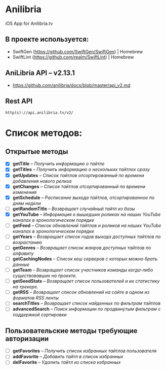 # Anilibria
iOS App for Anilibria.tv 

## В проекте используется:
- SwiftGen (https://github.com/SwiftGen/SwiftGen) | Homebrew
- SwiftLint (https://github.com/realm/SwiftLint) | Homebrew

## AniLibria API – v2.13.1
- https://github.com/anilibria/docs/blob/master/api_v2.md

## Rest API
```
http(s)://api.anilibria.tv/v2/
```

# Список методов:

## Открытые методы
- [x] **getTitle** – *Получить информацию о тайтле*
- [x] **getTitles** – *Получить информацию о нескольких тайтлах сразу*
- [x] **getUpdates** – *Список тайтлов отсортированный по времени добавления нового релиза*
- [x] **getChanges** – *Список тайтлов отсортированный по времени изменения*
- [x] **getSchedule** – *Расписание выхода тайтлов, отсортированное по дням недели*
- [ ] **getRandomTitle** – *Возвращает случайный тайтл из базы*
- [x] **getYouTube** – *Информация о вышедших роликах на наших YouTube каналах в хронологическом порядке*
- [ ] **getFeed** – *Список обновлений тайтлов и роликов на наших YouTube каналах в хронологическом порядке*
- [ ] **getYears** – *Возвращает список годов выхода доступных тайтлов по возрастанию*
- [ ] **getGenres** – *Возвращает список жанров доступных тайтлов по алфавиту*
- [ ] **getCachingNodes** – *Список кеш серверов с которых можно брать данные*
- [ ] **getTeam** – *Возвращает список участников команды когда-либо существовавших на проекте.*
- [ ] **getSeedStats** – *Возвращает список пользователей и их статистику на трекере.*
- [ ] **getRSS** – *Возвращает список обновлений на сайте в одном из форматов RSS ленты*
- [ ] **searchTitles** – *Возвращает список найденных по фильтрам тайтлов*
- [ ] **advancedSearch** – *Поиск информации по продвинутым фильтрам с поддержкой сортировки*

## Пользовательские методы требующие авторизации
- [ ] **getFavorites** – *Получить список избранных тайтлов пользователя*
- [ ] **addFavorite** – *Добавить тайтл в список избранных*
- [ ] **delFavorite** – *Удалить тайтл из списка избранных*
